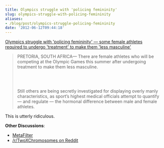 ```yaml
---
title: Olympics struggle with 'policing femininity'
slug: olympics-struggle-with-policing-femininity
aliases:
- /blog/post/olympics-struggle-policing-femininity
date: '2012-06-12T09:44:18'
---
```


<p><a href="http://www.thestar.com/sports/london2012/article/1205025--olympics-struggle-with-policing-femininity">Olympics struggle with 'policing femininity' &mdash; some female athletes required to undergo 'treatment' to make them 'less masculine'</a></p>

<blockquote><p>PRETORIA, SOUTH AFRICA— There are female athletes who will be competing at the Olympic Games this summer after undergoing treatment to make them less masculine.</p>
<br /><br />
<p>Still others are being secretly investigated for displaying overly manly characteristics, as sport’s highest medical officials attempt to quantify — and regulate — the hormonal difference between male and female athletes.</p>
</blockquote>

<p>This is utterly ridiculous.</p>

<!--more-->

<p><strong>Other Discussions</strong>:
<ul>
<li><a href="http://www.metafilter.com/116836/Policing-Femininity">MetaFilter</a></li>
<li><a href="http://www.reddit.com/r/TwoXChromosomes/comments/uulof/olympics_struggle_with_policing_femininity/">/r/TwoXChromosomes on Reddit</a></li>
</ul>
</p>
